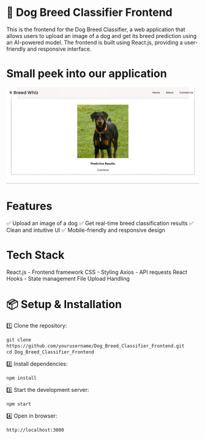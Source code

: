 # 🐶 Dog Breed Classifier Frontend
This is the frontend for the Dog Breed Classifier, a web application that allows users to upload an image of a dog and get its breed prediction using an AI-powered model. The frontend is built using React.js, providing a user-friendly and responsive interface.

# Small peek into our application 
![Alt Text](result.png)

# Features
✅ Upload an image of a dog
✅ Get real-time breed classification results
✅ Clean and intuitive UI
✅ Mobile-friendly and responsive design

# Tech Stack
React.js - Frontend framework
CSS - Styling
Axios - API requests
React Hooks - State management
File Upload Handling


# 📦 Setup & Installation

1️⃣ Clone the repository:
```
git clone https://github.com/yourusername/Dog_Breed_Classifier_Frontend.git
cd Dog_Breed_Classifier_Frontend
```
2️⃣ Install dependencies:
```
npm install
```

3️⃣ Start the development server:
```
npm start
```

4️⃣ Open in browser:
```
http://localhost:3000
```
